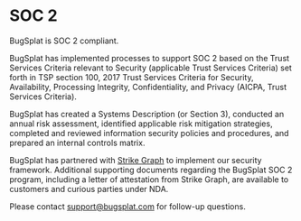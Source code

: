 # SOC 2

BugSplat is SOC 2 compliant.

BugSplat has implemented processes to support SOC 2 based on the Trust Services Criteria relevant to Security (applicable Trust Services Criteria) set forth in TSP section 100, 2017 Trust Services Criteria for Security, Availability, Processing Integrity, Confidentiality, and Privacy (AICPA, Trust Services Criteria).

BugSplat has created a Systems Description (or Section 3), conducted an annual risk assessment, identified applicable risk mitigation strategies, completed and reviewed information security policies and procedures, and prepared an internal controls matrix.

BugSplat has partnered with [Strike Graph](https://www.strikegraph.com/) to implement our security framework. Additional supporting documents regarding the BugSplat SOC 2 program, including a letter of attestation from Strike Graph, are available to customers and curious parties under NDA.

Please contact [support@bugsplat.com](mailto:support@bugsplat.com) for follow-up questions.
